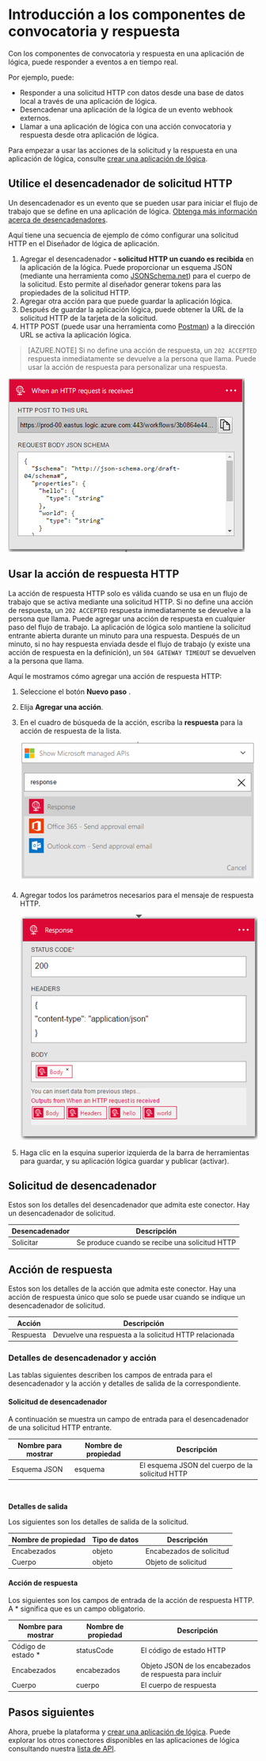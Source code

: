 <properties
    pageTitle="Usar acciones de convocatoria y respuesta | Microsoft Azure"
    description="Información general sobre el desencadenador de convocatoria y respuesta y una acción en una aplicación de la lógica de Azure"
    services=""
    documentationCenter=""
    authors="jeffhollan"
    manager="erikre"
    editor=""
    tags="connectors"/>

<tags
   ms.service="logic-apps"
   ms.devlang="na"
   ms.topic="article"
   ms.tgt_pltfrm="na"
   ms.workload="na"
   ms.date="07/18/2016"
   ms.author="jehollan"/>

# <a name="get-started-with-the-request-and-response-components"></a>Introducción a los componentes de convocatoria y respuesta

Con los componentes de convocatoria y respuesta en una aplicación de lógica, puede responder a eventos a en tiempo real.

Por ejemplo, puede:

- Responder a una solicitud HTTP con datos desde una base de datos local a través de una aplicación de lógica.
- Desencadenar una aplicación de la lógica de un evento webhook externos.
- Llamar a una aplicación de lógica con una acción convocatoria y respuesta desde otra aplicación de lógica.

Para empezar a usar las acciones de la solicitud y la respuesta en una aplicación de lógica, consulte [crear una aplicación de lógica](../app-service-logic/app-service-logic-create-a-logic-app.md).

## <a name="use-the-http-request-trigger"></a>Utilice el desencadenador de solicitud HTTP

Un desencadenador es un evento que se pueden usar para iniciar el flujo de trabajo que se define en una aplicación de lógica. [Obtenga más información acerca de desencadenadores](connectors-overview.md).

Aquí tiene una secuencia de ejemplo de cómo configurar una solicitud HTTP en el Diseñador de lógica de aplicación.

1. Agregar el desencadenador **- solicitud HTTP un cuando es recibida** en la aplicación de la lógica. Puede proporcionar un esquema JSON (mediante una herramienta como [JSONSchema.net](http://jsonschema.net)) para el cuerpo de la solicitud. Esto permite al diseñador generar tokens para las propiedades de la solicitud HTTP.
2. Agregar otra acción para que puede guardar la aplicación lógica.
3. Después de guardar la aplicación lógica, puede obtener la URL de la solicitud HTTP de la tarjeta de la solicitud.
4. HTTP POST (puede usar una herramienta como [Postman](https://www.getpostman.com/)) a la dirección URL se activa la aplicación lógica.

>[AZURE.NOTE] Si no define una acción de respuesta, un `202 ACCEPTED` respuesta inmediatamente se devuelve a la persona que llama. Puede usar la acción de respuesta para personalizar una respuesta.

![Desencadenador de respuesta](./media/connectors-native-reqres/using-trigger.png)

## <a name="use-the-http-response-action"></a>Usar la acción de respuesta HTTP

La acción de respuesta HTTP solo es válida cuando se usa en un flujo de trabajo que se activa mediante una solicitud HTTP. Si no define una acción de respuesta, un `202 ACCEPTED` respuesta inmediatamente se devuelve a la persona que llama.  Puede agregar una acción de respuesta en cualquier paso del flujo de trabajo. La aplicación de lógica solo mantiene la solicitud entrante abierta durante un minuto para una respuesta.  Después de un minuto, si no hay respuesta enviada desde el flujo de trabajo (y existe una acción de respuesta en la definición), un `504 GATEWAY TIMEOUT` se devuelven a la persona que llama.

Aquí le mostramos cómo agregar una acción de respuesta HTTP:

1. Seleccione el botón **Nuevo paso** .
2. Elija **Agregar una acción**.
3. En el cuadro de búsqueda de la acción, escriba la **respuesta** para la acción de respuesta de la lista.

    ![Seleccione la acción de respuesta](./media/connectors-native-reqres/using-action-1.png)

4. Agregar todos los parámetros necesarios para el mensaje de respuesta HTTP.

    ![Completar la acción de respuesta](./media/connectors-native-reqres/using-action-2.png)

5. Haga clic en la esquina superior izquierda de la barra de herramientas para guardar, y su aplicación lógica guardar y publicar (activar).

## <a name="request-trigger"></a>Solicitud de desencadenador

Estos son los detalles del desencadenador que admita este conector. Hay un desencadenador de solicitud.

|Desencadenador|Descripción|
|---|---|
|Solicitar|Se produce cuando se recibe una solicitud HTTP|

## <a name="response-action"></a>Acción de respuesta

Estos son los detalles de la acción que admita este conector. Hay una acción de respuesta único que solo se puede usar cuando se indique un desencadenador de solicitud.

|Acción|Descripción|
|---|---|
|Respuesta|Devuelve una respuesta a la solicitud HTTP relacionada|

### <a name="trigger-and-action-details"></a>Detalles de desencadenador y acción

Las tablas siguientes describen los campos de entrada para el desencadenador y la acción y detalles de salida de la correspondiente.

#### <a name="request-trigger"></a>Solicitud de desencadenador
A continuación se muestra un campo de entrada para el desencadenador de una solicitud HTTP entrante.

|Nombre para mostrar|Nombre de propiedad|Descripción|
|---|---|---|
|Esquema JSON|esquema|El esquema JSON del cuerpo de la solicitud HTTP|
<br>

**Detalles de salida**

Los siguientes son los detalles de salida de la solicitud.

|Nombre de propiedad|Tipo de datos|Descripción|
|---|---|---|
|Encabezados|objeto|Encabezados de solicitud|
|Cuerpo|objeto|Objeto de solicitud|

#### <a name="response-action"></a>Acción de respuesta

Los siguientes son los campos de entrada de la acción de respuesta HTTP. A * significa que es un campo obligatorio.

|Nombre para mostrar|Nombre de propiedad|Descripción|
|---|---|---|
|Código de estado *|statusCode|El código de estado HTTP|
|Encabezados|encabezados|Objeto JSON de los encabezados de respuesta para incluir|
|Cuerpo|cuerpo|El cuerpo de respuesta|

## <a name="next-steps"></a>Pasos siguientes

Ahora, pruebe la plataforma y [crear una aplicación de lógica](../app-service-logic/app-service-logic-create-a-logic-app.md). Puede explorar los otros conectores disponibles en las aplicaciones de lógica consultando nuestra [lista de API](apis-list.md).
